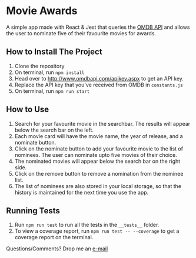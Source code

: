 # Movie Awards

A simple app made with React & Jest that queries the <a href="https://www.omdbapi.com/">OMDB API</a> and allows the user to nominate five of their favourite movies for awards.

## How to Install The Project
1. Clone the repository 
2. On terminal, run `npm install` 
3. Head over to http://www.omdbapi.com/apikey.aspx to get an API key. 
4. Replace the API key that you've received from OMDB in `constants.js`
5. On terminal, run `npm run start`

## How to Use
1. Search for your favourite movie in the searchbar. The results will appear below the search bar on the left.
2. Each movie card will have the movie name, the year of release, and a nominate button. 
3. Click on the nominate button to add your favourite movie to the list of nominees. The user can nominate upto five movies of their choice. 
4. The nominated movies will appear below the search bar on the right side. 
5. Click on the remove button to remove a nomination from the nominee list. 
6. The list of nominees are also stored in your local storage, so that the history is maintained for the next time you use the app. 

## Running Tests
1. Run `npm run test` to run all the tests in the `__tests__` folder.
2. To view a coverage report, run `npm run test -- --coverage` to get a coverage report on the terminal. 

Questions/Comments? Drop me an [e-mail](mailto:sreeraagmohan@gmail.com)